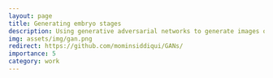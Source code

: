 ```yaml
---
layout: page
title: Generating embryo stages
description: Using generative adversarial networks to generate images of different stages of human embryo. 
img: assets/img/gan.png
redirect: https://github.com/mominsiddiqui/GANs/
importance: 5
category: work
---
```

